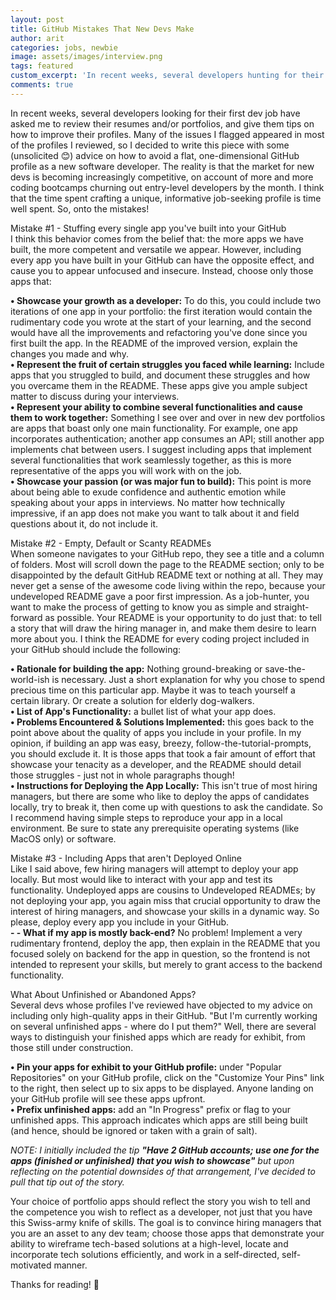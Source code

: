 ```yaml
---
layout: post
title: GitHub Mistakes That New Devs Make
author: arit
categories: jobs, newbie
image: assets/images/interview.png
tags: featured
custom_excerpt: 'In recent weeks, several developers hunting for their first dev job have asked me to review their resumes and/or portfolios...'
comments: true
---
```


In recent weeks, several developers looking for their first dev job have asked me to review their resumes and/or portfolios, and give them tips on how to improve their profiles. Many of the issues I flagged appeared in most of the profiles I reviewed, so I decided to write this piece with some (unsolicited 😊) advice on how to avoid a flat, one-dimensional GitHub profile as a new software developer. The reality is that the market for new devs is becoming increasingly competitive, on account of more and more coding bootcamps churning out entry-level developers by the month. I think that the time spent crafting a unique, informative job-seeking profile is time well spent. So, onto the mistakes!

<span class="article-subheading">Mistake #1 - Stuffing every single app you've built into your GitHub</span><br>
I think this behavior comes from the belief that: the more apps we have built, the more competent and versatile we appear. However, including every app you have built in your GitHub can have the opposite effect, and cause you to appear unfocused and insecure. Instead, choose only those apps that:

**&#8226; Showcase your growth as a developer:** To do this, you could include two iterations of one app in your portfolio: the first iteration would contain the rudimentary code you wrote at the start of your learning, and the second would have all the improvements and refactoring you've done since you first built the app. In the README of the improved version, explain the changes you made and why.<br>
**&#8226;  Represent the fruit of certain struggles you faced while learning:** Include apps that you struggled to build, and document these struggles and how you overcame them in the README. These apps give you ample subject matter to discuss during your interviews.<br>
**&#8226;  Represent your ability to combine several functionalities and cause them to work together:** Something I see over and over in new dev portfolios are apps that boast only one main functionality. For example, one app incorporates authentication; another app consumes an API; still another app implements chat between users. I suggest including apps that implement several functionalities that work seamlessly together, as this is more representative of the apps you will work with on the job.<br>
**&#8226;  Showcase your passion (or was major fun to build):** This point is more about being able to exude confidence and authentic emotion while speaking about your apps in interviews. No matter how technically impressive, if an app does not make you want to talk about it and field questions about it, do not include it.

<span class="article-subheading">Mistake #2 - Empty, Default or Scanty READMEs</span><br>
When someone navigates to your GitHub repo, they see a title and a column of folders. Most will scroll down the page to the README section; only to be disappointed by the default GitHub README text or nothing at all. They may never get a sense of the awesome code living within the repo, because your undeveloped README gave a poor first impression. As a job-hunter, you want to make the process of getting to know you as simple and straight-forward as possible. Your README is your opportunity to do just that: to tell a story that will draw the hiring manager in, and make them desire to learn more about you. I think the README for every coding project included in your GitHub should include the following:

**&#8226;  Rationale for building the app:** Nothing ground-breaking or save-the-world-ish is necessary. Just a short explanation for why you chose to spend precious time on this particular app. Maybe it was to teach yourself a certain library. Or create a solution for elderly dog-walkers.<br>
**&#8226;  List of App's Functionality:** a bullet list of what your app does.<br>
**&#8226;  Problems Encountered & Solutions Implemented:** this goes back to the point above about the quality of apps you include in your profile. In my opinion, if building an app was easy, breezy, follow-the-tutorial-prompts, you should exclude it. It is those apps that took a fair amount of effort that showcase your tenacity as a developer, and the README should detail those struggles - just not in whole paragraphs though!<br>
**&#8226;  Instructions for Deploying the App Locally:** This isn't true of most hiring managers, but there are some who like to deploy the apps of candidates locally, try to break it, then come up with questions to ask the candidate. So I recommend having simple steps to reproduce your app in a local environment. Be sure to state any prerequisite operating systems (like MacOS only) or software.

<span class="article-subheading">Mistake #3 - Including Apps that aren't Deployed Online</span><br>
Like I said above, few hiring managers will attempt to deploy your app locally. But most would like to interact with your app and test its functionality. Undeployed apps are cousins to Undeveloped READMEs; by not deploying your app, you again miss that crucial opportunity to draw the interest of hiring managers, and showcase your skills in a dynamic way. So please, deploy every app you include in your GitHub.<br>
**- - What if my app is mostly back-end?** No problem! Implement a very rudimentary frontend, deploy the app, then explain in the README that you focused solely on backend for the app in question, so the frontend is not intended to represent your skills, but merely to grant access to the backend functionality.

<span class="article-subheading">What About Unfinished or Abandoned Apps?</span><br>
Several devs whose profiles I've reviewed have objected to my advice on including only high-quality apps in their GitHub. "But I'm currently working on several unfinished apps - where do I put them?" Well, there are several ways to distinguish your finished apps which are ready for exhibit, from those still under construction.

**&#8226;  Pin your apps for exhibit to your GitHub profile:** under "Popular Repositories" on your GitHub profile, click on the "Customize Your Pins" link to the right, then select up to six apps to be displayed. Anyone landing on your GitHub profile will see these apps upfront.<br>
**&#8226;  Prefix unfinished apps:** add an "In Progress" prefix or flag to your unfinished apps. This approach indicates which apps are still being built (and hence, should be ignored or taken with a grain of salt).

_NOTE: I initially included the tip **"Have 2 GitHub accounts; use one for the apps (finished or unfinished) that you wish to showcase"** but upon reflecting on the potential downsides of that arrangement, I've decided to pull that tip out of the story._

Your choice of portfolio apps should reflect the story you wish to tell and the competence you wish to reflect as a developer, not just that you have this Swiss-army knife of skills. The goal is to convince hiring managers that you are an asset to any dev team; choose those apps that demonstrate your ability to wireframe tech-based solutions at a high-level, locate and incorporate tech solutions efficiently, and work in a self-directed, self-motivated manner.

Thanks for reading! 🤗
